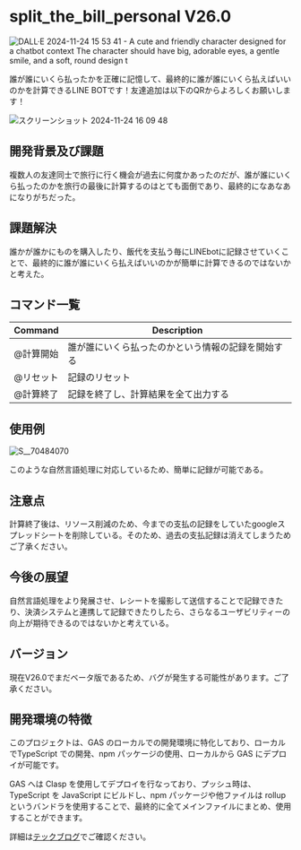 # split_the_bill_personal V26.0

![DALL·E 2024-11-24 15 53 41 - A cute and friendly character designed for a chatbot context  The character should have big, adorable eyes, a gentle smile, and a soft, round design t](https://github.com/user-attachments/assets/044d6ed9-7361-4321-a102-f7bba8059b3c)

誰が誰にいくら払ったかを正確に記憶して、最終的に誰が誰にいくら払えばいいのかを計算できるLINE BOTです！友達追加は以下のQRからよろしくお願いします！

![スクリーンショット 2024-11-24 16 09 48](https://github.com/user-attachments/assets/ff31b217-bc57-4538-a271-8803e0a06d00)



## 開発背景及び課題
複数人の友達同士で旅行に行く機会が過去に何度かあったのだが、誰が誰にいくら払ったのかを旅行の最後に計算するのはとても面倒であり、最終的になあなあになりがちだった。



## 課題解決
誰かが誰かにものを購入したり、飯代を支払う毎にLINEbotに記録させていくことで、最終的に誰が誰にいくら払えばいいのかが簡単に計算できるのではないかと考えた。



## コマンド一覧

| Command | Description |
| --- | --- |
| @計算開始 | 誰が誰にいくら払ったのかという情報の記録を開始する |
| @リセット | 記録のリセット |
| @計算終了 | 記録を終了し、計算結果を全て出力する |



## 使用例
![S__70484070](https://github.com/user-attachments/assets/a4d4d8cc-3bf2-43c4-a6ad-c047bf0c630c)

このような自然言語処理に対応しているため、簡単に記録が可能である。

## 注意点
計算終了後は、リソース削減のため、今までの支払の記録をしていたgoogleスプレッドシートを削除している。そのため、過去の支払記録は消えてしまうためご了承ください。



## 今後の展望
自然言語処理をより発展させ、レシートを撮影して送信することで記録できたり、決済システムと連携して記録できたりしたら、さらなるユーザビリティーの向上が期待できるのではないかと考えている。



## バージョン
現在V26.0でまだベータ版であるため、バグが発生する可能性があります。ご了承ください。



## 開発環境の特徴

このプロジェクトは、GAS のローカルでの開発環境に特化しており、ローカルでTypeScript での開発、npm パッケージの使用、ローカルから GAS にデプロイが可能です。

GAS へは Clasp を使用してデプロイを行なっており、プッシュ時は、TypeScript を JavaScript にビルドし、npm パッケージや他ファイルは rollup というバンドラを使用することで、最終的に全てメインファイルにまとめ、使用することができます。

詳細は[テックブログ](https://zenn.dev/ritsumei_arupak/articles/522af3c807416a)でご確認ください。
